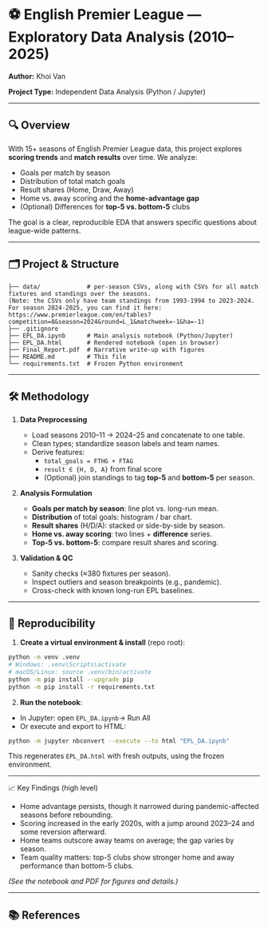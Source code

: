 # ⚽ English Premier League — Exploratory Data Analysis (2010–2025)

**Author:** Khoi Van

**Project Type:** Independent Data Analysis (Python / Jupyter)

---

## 🔍 Overview
With 15+ seasons of English Premier League data, this project explores **scoring trends** and **match results** over time. We analyze:
- Goals per match by season
- Distribution of total match goals
- Result shares (Home, Draw, Away)
- Home vs. away scoring and the **home-advantage gap**
- (Optional) Differences for **top-5 vs. bottom-5** clubs

The goal is a clear, reproducible EDA that answers specific questions about league-wide patterns.

---

## 🗂 Project & Structure
```
├── data/             # per-season CSVs, along with CSVs for all match fixtures and standings over the seasons.
(Note: the CSVs only have team standings from 1993-1994 to 2023-2024. For season 2024-2025, you can find it here: https://www.premierleague.com/en/tables?competition=8&season=2024&round=L_1&matchweek=-1&ha=-1)
├── .gitignore
├── EPL_DA.ipynb      # Main analysis notebook (Python/Jupyter)
├── EPL_DA.html       # Rendered notebook (open in browser)
├── Final_Report.pdf  # Narrative write-up with figures
├── README.md         # This file
└── requirements.txt  # Frozen Python environment
```

---

## 🛠 Methodology
1. **Data Preprocessing**
   - Load seasons 2010–11 → 2024–25 and concatenate to one table.
   - Clean types; standardize season labels and team names.
   - Derive features:
     - `total_goals = FTHG + FTAG`
     - `result ∈ {H, D, A}` from final score
     - (Optional) join standings to tag **top-5** and **bottom-5** per season.

2. **Analysis Formulation**
   - **Goals per match by season**: line plot vs. long-run mean.
   - **Distribution** of total goals: histogram / bar chart.
   - **Result shares** (H/D/A): stacked or side-by-side by season.
   - **Home vs. away scoring**: two lines + **difference** series.
   - **Top-5 vs. bottom-5**: compare result shares and scoring.

3. **Validation & QC**
   - Sanity checks (≈380 fixtures per season).
   - Inspect outliers and season breakpoints (e.g., pandemic).
   - Cross-check with known long-run EPL baselines.

---

## 🔁 Reproducibility
1) **Create a virtual environment & install** (repo root):
```bash
python -m venv .venv
# Windows: .venv\Scripts\activate
# macOS/Linux: source .venv/bin/activate
python -m pip install --upgrade pip
python -m pip install -r requirements.txt
```

2) **Run the notebook**:
- In Jupyter: open `EPL_DA.ipynb`-> Run All
- Or execute and export to HTML:
```bash
python -m jupyter nbconvert --execute --to html "EPL_DA.ipynb"
```
This regenerates `EPL_DA.html` with fresh outputs, using the frozen environment.

---

📈 Key Findings (high level)

- Home advantage persists, though it narrowed during pandemic-affected seasons before rebounding.
- Scoring increased in the early 2020s, with a jump around 2023–24 and some reversion afterward.
- Home teams outscore away teams on average; the gap varies by season.
- Team quality matters: top-5 clubs show stronger home and away performance than bottom-5 clubs.

*(See the notebook and PDF for figures and details.)*

---

## 📚 References


